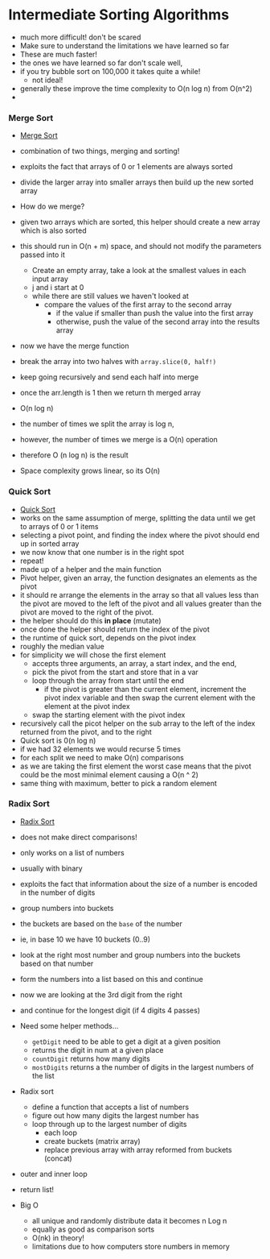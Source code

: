 # Intermediate Sorting Algorithms

- much more difficult! don't be scared
- Make sure to understand the limitations we have learned so far
- These are much faster!
- the ones we have learned so far don't scale well,
- if you try bubble sort on 100,000 it takes quite a while!
  - not ideal!
- generally these improve the time complexity to O(n log n) from O(n^2)
-

### Merge Sort

- [Merge Sort](../algs/JsAlgs%26DSClass/Sorting/merge.ts)
- combination of two things, merging and sorting!
- exploits the fact that arrays of 0 or 1 elements are always sorted
- divide the larger array into smaller arrays then build up the new sorted array
- How do we merge?
- given two arrays which are sorted, this helper should create a new array which is also sorted
- this should run in O(n + m) space, and should not modify the parameters passed into it

  - Create an empty array, take a look at the smallest values in each input array
  - j and i start at 0
  - while there are still values we haven't looked at
    - compare the values of the first array to the second array
      - if the value if smaller than push the value into the first array
      - otherwise, push the value of the second array into the results array

- now we have the merge function
- break the array into two halves with `array.slice(0, half!)`
- keep going recursively and send each half into merge
- once the arr.length is 1 then we return th merged array

- O(n log n)
- the number of times we split the array is log n,
- however, the number of times we merge is a O(n) operation
- therefore O (n log n) is the result
- Space complexity grows linear, so its O(n)

### Quick Sort

- [Quick Sort](../algs/JsAlgs%26DSClass/Sorting/quick.ts)
- works on the same assumption of merge, splitting the data until we get to arrays of 0 or 1 items
- selecting a pivot point, and finding the index where the pivot should end up in sorted array
- we now know that one number is in the right spot
- repeat!
- made up of a helper and the main function
- Pivot helper, given an array, the function designates an elements as the pivot
- it should re arrange the elements in the array so that all values less than the pivot are moved to the left of the pivot and all values greater than the pivot are moved to the right of the pivot.
- the helper should do this **in place** (mutate)
- once done the helper should return the index of the pivot
- the runtime of quick sort, depends on the pivot index
- roughly the median value
- for simplicity we will chose the first element
  - accepts three arguments, an array, a start index, and the end,
  - pick the pivot from the start and store that in a var
  - loop through the array from start until the end
    - if the pivot is greater than the current element, increment the pivot index variable and then swap the current element with the element at the pivot index
  - swap the starting element with the pivot index
- recursively call the picot helper on the sub array to the left of the index returned from the pivot, and to the right
- Quick sort is 0(n log n)
- if we had 32 elements we would recurse 5 times
- for each split we need to make O(n) comparisons
- as we are taking the first element the worst case means that the pivot could be the most minimal element causing a O(n ^ 2)
- same thing with maximum, better to pick a random element

### Radix Sort

- [Radix Sort](../algs/JsAlgs%26DSClass/Sorting/radix.ts)

- does not make direct comparisons!
- only works on a list of numbers
- usually with binary
- exploits the fact that information about the size of a number is encoded in the number of digits
- group numbers into buckets
- the buckets are based on the `base` of the number
- ie, in base 10 we have 10 buckets (0..9)
- look at the right most number and group numbers into the buckets based on that number
- form the numbers into a list based on this and continue
- now we are looking at the 3rd digit from the right
- and continue for the longest digit (if 4 digits 4 passes)
- Need some helper methods...
  - `getDigit` need to be able to get a digit at a given position
  - returns the digit in num at a given place
  - `countDigit` returns how many digits
  - `mostDigits` returns a the number of digits in the largest numbers of the list
- Radix sort
  - define a function that accepts a list of numbers
  - figure out how many digits the largest number has
  - loop through up to the largest number of digits
    - each loop
    - create buckets (matrix array)
    - replace previous array with array reformed from buckets (concat)
- outer and inner loop
- return list!
- Big O
  - all unique and randomly distribute data it becomes n Log n
  - equally as good as comparison sorts
  - O(nk) in theory!
  - limitations due to how computers store numbers in memory
